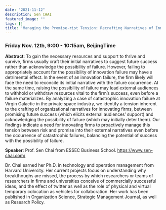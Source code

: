 ```yaml
---
date: "2021-11-12"
description: Sen CHAI
featured_image: ""
tags: []
title: 'Managing the Promise-rist Tension: Recrafting Narratives of Innovation after Catastrophic Failure'
---
```

### Friday Nov. 12th, 9:00 - 10:15am, BeijingTime

**Abstract**: To gain the necessary resources and support to thrive and survive, firms usually craft their initial narratives to suggest future success rather than acknowledge the possibility of failure. However, failing to appropriately account for the possibility of innovation failure may have a detrimental effect. In the event of an innovation failure, the firm likely will face the need to reconcile its initial narrative with the failure occurrence. At the same time, raising the possibility of failure may lead external audiences to withhold or withdraw resources vital to the firm’s success, even before a failure materializes. By analyzing a case of catastrophic innovation failure at Virgin Galactic in the private space industry, we identify a tension inherent to the crafting of organizational narratives for innovating firms, between promising future success (which elicits external audiences’ support) and acknowledging the possibility of failure (which may initially deter them). Our findings indicate a need for innovating firms to proactively manage this tension between risk and promise into their external narratives even before the occurrence of catastrophic failures, balancing the potential of success with the possibility of failure.

**Speaker**: Prof. Sen Chai from ESSEC Business School.
https://www.sen-chai.com/

Dr. Chai earned her Ph.D. in technology and operation management from Harvard University. Her current projects focus on understanding why breakthoughs are missed, the process by which researchers or teams of researchers in firms and universities conceive of commercially successful ideas, and the effect of twitter as well as the role of physical and virtual temporary colocation as vehicles for collaboration. Her work has been published in Organization Science, Strategic Management Journal, as well as Research Policy.
